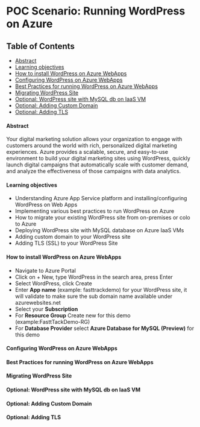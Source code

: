 # POC Scenario: Running WordPress on Azure

## Table of Contents

<!-- * [Introduction](#Introduction) -->
* [Abstract](#Abstract)
* [Learning objectives](#Learning-objectives)
* [How to install WordPress on Azure WebApps](#How-to-install-WordPress-on-Azure-WebApps) 
* [Configuring WordPress on Azure WebApps](#Configuring-WordPress-on-Azure-WebApps)
* [Best Practices for running WordPress on Azure WebApps](#Best-Practices-for-running-WordPress-on-Azure-WebApps)
* [Migrating WordPress Site](#Migrating-WordPress-Site)
* [Optional: WordPress site with MySQL db on IaaS VM](#Optional:-WordPress-site-with-MySQL-db-on-IaaS-VM)
* [Optional: Adding Custom Domain](#Optional:-Adding-Custom-Domain)
* [Optional: Adding TLS](#Optional:-Adding-TLS)

<!-- ## Introduction -->

#### Abstract
Your digital marketing solution allows your organization to engage with customers around the world with rich, personalized digital marketing experiences. Azure provides a scalable, secure, and easy-to-use environment to build your digital marketing sites using WordPress, quickly launch digital campaigns that automatically scale with customer demand, and analyze the effectiveness of those campaigns with data analytics.

#### Learning objectives

* Understanding Azure App Service platform and installing/configuring WordPress on Web Apps
* Implementing various best practices to run WordPress on Azure
* How to migrate your existing WordPress site from on-premises or colo to Azure
* Deploying WordPress site with MySQL database on Azure IaaS VMs
* Adding custom domain to your WordPress site
* Adding TLS (SSL) to your WordPress Site

#### How to install WordPress on Azure WebApps

* Navigate to Azure Portal
* Click on + New, type WordPress in the search area, press Enter
* Select WordPress, click Create
* Enter **App name** (example: fasttrackdemo) for your WordPress site, it will validate to make sure the sub domain name available under azurewebsites.net
* Select your **Subscription**
* For **Resource Group** Create new for this demo (example:FasttTackDemo-RG)
* For **Database Provider** select **Azure Database for MySQL (Preview)** for this demo


#### Configuring WordPress on Azure WebApps

#### Best Practices for running WordPress on Azure WebApps

#### Migrating WordPress Site

#### Optional: WordPress site with MySQL db on IaaS VM

#### Optional: Adding Custom Domain

#### Optional: Adding TLS
